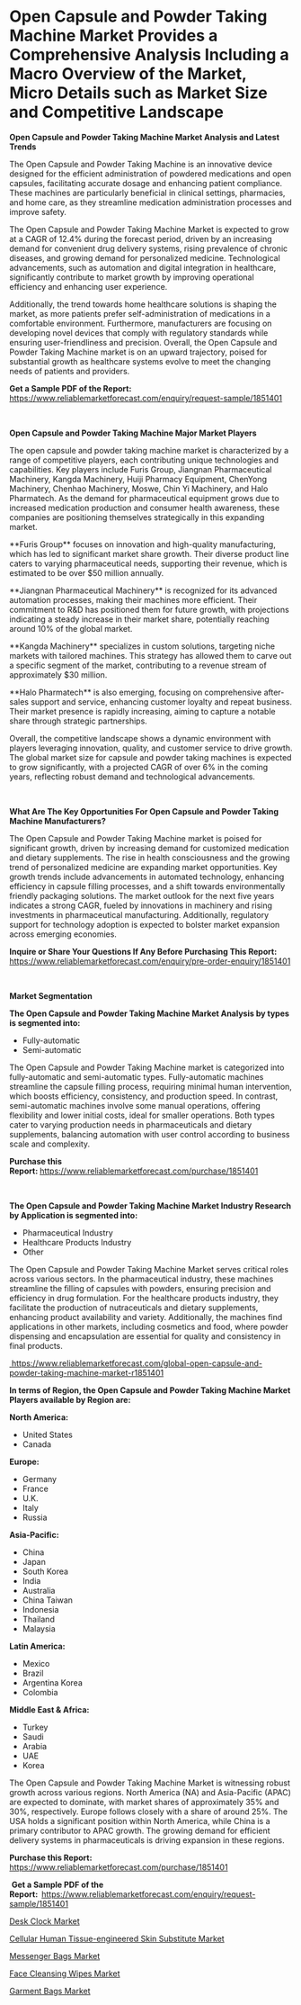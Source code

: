 <p><h1>Open Capsule and Powder Taking Machine Market Provides a Comprehensive Analysis Including a Macro Overview of the Market, Micro Details such as Market Size and Competitive Landscape</h1></p><p><strong>Open Capsule and Powder Taking Machine Market Analysis and Latest Trends</strong></p>
<p><p>The Open Capsule and Powder Taking Machine is an innovative device designed for the efficient administration of powdered medications and open capsules, facilitating accurate dosage and enhancing patient compliance. These machines are particularly beneficial in clinical settings, pharmacies, and home care, as they streamline medication administration processes and improve safety.</p><p>The Open Capsule and Powder Taking Machine Market is expected to grow at a CAGR of 12.4% during the forecast period, driven by an increasing demand for convenient drug delivery systems, rising prevalence of chronic diseases, and growing demand for personalized medicine. Technological advancements, such as automation and digital integration in healthcare, significantly contribute to market growth by improving operational efficiency and enhancing user experience.</p><p>Additionally, the trend towards home healthcare solutions is shaping the market, as more patients prefer self-administration of medications in a comfortable environment. Furthermore, manufacturers are focusing on developing novel devices that comply with regulatory standards while ensuring user-friendliness and precision. Overall, the Open Capsule and Powder Taking Machine market is on an upward trajectory, poised for substantial growth as healthcare systems evolve to meet the changing needs of patients and providers.</p></p>
<p><strong>Get a Sample PDF of the Report:&nbsp;</strong> <a href="https://www.reliablemarketforecast.com/enquiry/request-sample/1851401?utm_campaign=1495&utm_medium=2&utm_source=Github&utm_content=ia&utm_term=18102024&utm_id=open-capsule-and-powder-taking-machine">https://www.reliablemarketforecast.com/enquiry/request-sample/1851401</a></p>
<p>&nbsp;</p>
<p><strong>Open Capsule and Powder Taking Machine Major Market Players</strong></p>
<p><p>The open capsule and powder taking machine market is characterized by a range of competitive players, each contributing unique technologies and capabilities. Key players include Furis Group, Jiangnan Pharmaceutical Machinery, Kangda Machinery, Huiji Pharmacy Equipment, ChenYong Machinery, Chenhao Machinery, Moswe, Chin Yi Machinery, and Halo Pharmatech. As the demand for pharmaceutical equipment grows due to increased medication production and consumer health awareness, these companies are positioning themselves strategically in this expanding market.</p><p>**Furis Group** focuses on innovation and high-quality manufacturing, which has led to significant market share growth. Their diverse product line caters to varying pharmaceutical needs, supporting their revenue, which is estimated to be over $50 million annually.</p><p>**Jiangnan Pharmaceutical Machinery** is recognized for its advanced automation processes, making their machines more efficient. Their commitment to R&D has positioned them for future growth, with projections indicating a steady increase in their market share, potentially reaching around 10% of the global market.</p><p>**Kangda Machinery** specializes in custom solutions, targeting niche markets with tailored machines. This strategy has allowed them to carve out a specific segment of the market, contributing to a revenue stream of approximately $30 million.</p><p>**Halo Pharmatech** is also emerging, focusing on comprehensive after-sales support and service, enhancing customer loyalty and repeat business. Their market presence is rapidly increasing, aiming to capture a notable share through strategic partnerships.</p><p>Overall, the competitive landscape shows a dynamic environment with players leveraging innovation, quality, and customer service to drive growth. The global market size for capsule and powder taking machines is expected to grow significantly, with a projected CAGR of over 6% in the coming years, reflecting robust demand and technological advancements.</p></p>
<p>&nbsp;</p>
<p><strong>What Are The Key Opportunities For Open Capsule and Powder Taking Machine Manufacturers?</strong></p>
<p><p>The Open Capsule and Powder Taking Machine market is poised for significant growth, driven by increasing demand for customized medication and dietary supplements. The rise in health consciousness and the growing trend of personalized medicine are expanding market opportunities. Key growth trends include advancements in automated technology, enhancing efficiency in capsule filling processes, and a shift towards environmentally friendly packaging solutions. The market outlook for the next five years indicates a strong CAGR, fueled by innovations in machinery and rising investments in pharmaceutical manufacturing. Additionally, regulatory support for technology adoption is expected to bolster market expansion across emerging economies.</p></p>
<p><strong>Inquire or Share Your Questions If Any Before Purchasing This Report:</strong> <a href="https://www.reliablemarketforecast.com/enquiry/pre-order-enquiry/1851401?utm_campaign=1495&utm_medium=2&utm_source=Github&utm_content=ia&utm_term=18102024&utm_id=open-capsule-and-powder-taking-machine">https://www.reliablemarketforecast.com/enquiry/pre-order-enquiry/1851401</a></p>
<p>&nbsp;</p>
<p><strong>Market Segmentation</strong></p>
<p><strong>The Open Capsule and Powder Taking Machine Market Analysis by types is segmented into:</strong></p>
<p><ul><li>Fully-automatic</li><li>Semi-automatic</li></ul></p>
<p><p>The Open Capsule and Powder Taking Machine market is categorized into fully-automatic and semi-automatic types. Fully-automatic machines streamline the capsule filling process, requiring minimal human intervention, which boosts efficiency, consistency, and production speed. In contrast, semi-automatic machines involve some manual operations, offering flexibility and lower initial costs, ideal for smaller operations. Both types cater to varying production needs in pharmaceuticals and dietary supplements, balancing automation with user control according to business scale and complexity.</p></p>
<p><strong>Purchase this Report:&nbsp;</strong><a href="https://www.reliablemarketforecast.com/purchase/1851401?utm_campaign=1495&utm_medium=2&utm_source=Github&utm_content=ia&utm_term=18102024&utm_id=open-capsule-and-powder-taking-machine">https://www.reliablemarketforecast.com/purchase/1851401</a></p>
<p>&nbsp;</p>
<p><strong>The Open Capsule and Powder Taking Machine Market Industry Research by Application is segmented into:</strong></p>
<p><ul><li>Pharmaceutical Industry</li><li>Healthcare Products Industry</li><li>Other</li></ul></p>
<p><p>The Open Capsule and Powder Taking Machine Market serves critical roles across various sectors. In the pharmaceutical industry, these machines streamline the filling of capsules with powders, ensuring precision and efficiency in drug formulation. For the healthcare products industry, they facilitate the production of nutraceuticals and dietary supplements, enhancing product availability and variety. Additionally, the machines find applications in other markets, including cosmetics and food, where powder dispensing and encapsulation are essential for quality and consistency in final products.</p></p>
<p><a href="https://www.reliablemarketforecast.com/global-open-capsule-and-powder-taking-machine-market-r1851401?utm_campaign=1495&utm_medium=2&utm_source=Github&utm_content=ia&utm_term=18102024&utm_id=open-capsule-and-powder-taking-machine">&nbsp;https://www.reliablemarketforecast.com/global-open-capsule-and-powder-taking-machine-market-r1851401</a></p>
<p><strong>In terms of Region, the Open Capsule and Powder Taking Machine Market Players available by Region are:</strong></p>
<p>
    <p> <strong> North America: </strong>
        <ul>
            <li>United States</li>
            <li>Canada</li>
        </ul>
        </p> 
    <p> <strong> Europe: </strong>
        <ul>
            <li>Germany</li>
            <li>France</li>
            <li>U.K.</li>
            <li>Italy</li>
            <li>Russia</li>
        </ul>
        </p> 
    <p> <strong> Asia-Pacific: </strong>
        <ul>
            <li>China</li>
            <li>Japan</li>
            <li>South Korea</li>
            <li>India</li>
            <li>Australia</li>
            <li>China Taiwan</li>
            <li>Indonesia</li>
            <li>Thailand</li>
            <li>Malaysia</li>
        </ul>
        </p> 
    <p> <strong> Latin America: </strong>
        <ul>
            <li>Mexico</li>
            <li>Brazil</li>
            <li>Argentina Korea</li>
            <li>Colombia</li>
        </ul>
        </p> 
    <p> <strong> Middle East & Africa: </strong>
        <ul>
            <li>Turkey</li>
            <li>Saudi</li>
            <li>Arabia</li>
            <li>UAE</li>
            <li>Korea</li>
        </ul>
    </p>
    </p>
<p><p>The Open Capsule and Powder Taking Machine Market is witnessing robust growth across various regions. North America (NA) and Asia-Pacific (APAC) are expected to dominate, with market shares of approximately 35% and 30%, respectively. Europe follows closely with a share of around 25%. The USA holds a significant position within North America, while China is a primary contributor to APAC growth. The growing demand for efficient delivery systems in pharmaceuticals is driving expansion in these regions.</p></p>
<p><strong>Purchase this Report: </strong><a href="https://www.reliablemarketforecast.com/purchase/1851401?utm_campaign=1495&utm_medium=2&utm_source=Github&utm_content=ia&utm_term=18102024&utm_id=open-capsule-and-powder-taking-machine">https://www.reliablemarketforecast.com/purchase/1851401</a></p>
<p>&nbsp;<strong>Get a Sample PDF of the Report:&nbsp;&nbsp;</strong><a href="https://www.reliablemarketforecast.com/enquiry/request-sample/1851401?utm_campaign=1495&utm_medium=2&utm_source=Github&utm_content=ia&utm_term=18102024&utm_id=open-capsule-and-powder-taking-machine">https://www.reliablemarketforecast.com/enquiry/request-sample/1851401</a></p>
<p><strong></strong></p>
<p><p><a href="https://www.linkedin.com/pulse/desk-clock-market-essentials-key-players-demand-drivers-roi-seife?utm_campaign=1495&utm_medium=2&utm_source=Github&utm_content=ia&utm_term=18102024&utm_id=open-capsule-and-powder-taking-machine">Desk Clock Market</a></p><p><a href="https://github.com/DixieGrimes/Market-Research-Report-List-1/blob/main/cellular-human-tissue-engineered-skin-substitute-market.md?utm_campaign=1495&utm_medium=2&utm_source=Github&utm_content=ia&utm_term=18102024&utm_id=open-capsule-and-powder-taking-machine">Cellular Human Tissue-engineered Skin Substitute Market</a></p><p><a href="https://www.linkedin.com/pulse/messenger-bags-market-overview-forecast-2024-2031-detailed-drwee?utm_campaign=1495&utm_medium=2&utm_source=Github&utm_content=ia&utm_term=18102024&utm_id=open-capsule-and-powder-taking-machine">Messenger Bags Market</a></p><p><a href="https://www.linkedin.com/pulse/face-cleansing-wipes-market-matrix-applications-types-cagr-9jm4e?utm_campaign=1495&utm_medium=2&utm_source=Github&utm_content=ia&utm_term=18102024&utm_id=open-capsule-and-powder-taking-machine">Face Cleansing Wipes Market</a></p><p><a href="https://www.linkedin.com/pulse/insights-garment-bags-industry-market-financial-status-size-vvfre?utm_campaign=1495&utm_medium=2&utm_source=Github&utm_content=ia&utm_term=18102024&utm_id=open-capsule-and-powder-taking-machine">Garment Bags Market</a></p></p>